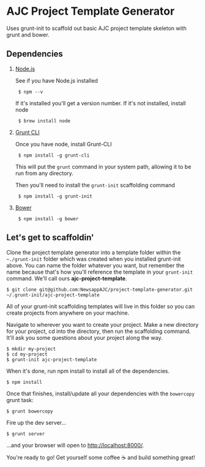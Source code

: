 # AJC Project Template Generator

Uses grunt-init to scaffold out basic AJC project template skeleton with grunt and bower.

## Dependencies

1. [Node.js](https://nodejs.org/)
	
	See if you have Node.js installed
		
		$ npm --v
		
	If it's installed you'll get a version number. If it's not installed, install node

		$ brew install node

2. [Grunt CLI](http://gruntjs.com/getting-started)
	
	Once you have node, install Grunt-CLI

		$ npm install -g grunt-cli

	This will put the `` grunt `` command in your system path, allowing it to be run from any directory.

	Then you'll need to install the `` grunt-init `` scaffolding command

		$ npm install -g grunt-init

3. [Bower](http://bower.io/)
	
		$ npm install -g bower


## Let's get to scaffoldin'

Clone the project template generator into a template folder within the `` ~./grunt-init `` folder which was created when you installed grunt-init above. You can name the folder whatever you want, but remember the name because that's how you'll reference the template in your ``grunt-init`` command. We'll call ours **ajc-project-template**.

	$ git clone git@github.com:NewsappAJC/project-template-generator.git ~/.grunt-init/ajc-project-template

All of your grunt-init scaffolding templates will live in this folder so you can create projects from anywhere on your machine.

Navigate to wherever you want to create your project. Make a new directory for your project, cd into the directory, then run the scaffolding command. It'll ask you some questions about your project along the way.
	
	$ mkdir my-project
	$ cd my-project
	$ grunt-init ajc-project-template
	
When it's done, run npm install to install all of the dependencies.

	$ npm install

Once that finishes, install/update all your dependencies with the `` bowercopy `` grunt task:

	$ grunt bowercopy

Fire up the dev server...

	$ grunt server

...and your browser will open to [http://localhost:8000/](http://localhost:8000/).

You're ready to go! Get yourself some coffee  ☕️  and build something great!